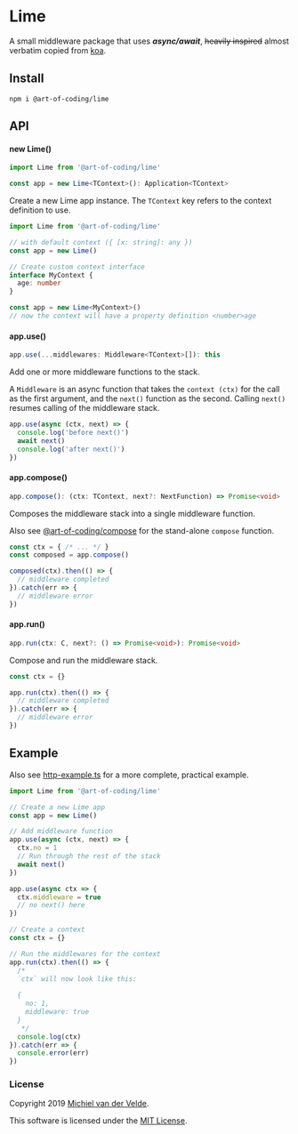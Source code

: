 # Lime

A small middleware package that uses ***async/await***, ~~heavily inspired~~ almost
verbatim copied from [koa](https://github.com/koajs/koa).

## Install

```
npm i @art-of-coding/lime
```

## API

#### new Lime()

```ts
import Lime from '@art-of-coding/lime'

const app = new Lime<TContext>(): Application<TContext>
```

Create a new Lime app instance. The `TContext` key refers to the context definition to use.

```ts
import Lime from '@art-of-coding/lime'

// with default context ({ [x: string]: any })
const app = new Lime()

// Create custom context interface
interface MyContext {
  age: number
}

const app = new Lime<MyContext>()
// now the context will have a property definition <number>age
```

#### app.use()

```ts
app.use(...middlewares: Middleware<TContext>[]): this
```

Add one or more middleware functions to the stack.

A `Middleware` is an async function that takes the `context (ctx)` for the
call as the first argument, and the `next()` function as the second. Calling `next()`
resumes calling of the middleware stack.

```ts
app.use(async (ctx, next) => {
  console.log('before next()')
  await next()
  console.log('after next()')
})
```

#### app.compose()

```ts
app.compose(): (ctx: TContext, next?: NextFunction) => Promise<void>
```

Composes the middleware stack into a single middleware function.

Also see [@art-of-coding/compose](https://github.com/Art-of-Coding/compose)
for the stand-alone `compose` function.

```ts
const ctx = { /* ... */ }
const composed = app.compose()

composed(ctx).then(() => {
  // middleware completed
}).catch(err => {
  // middleware error
})
```

#### app.run()

```ts
app.run(ctx: C, next?: () => Promise<void>): Promise<void>
```

Compose and run the middleware stack.

```ts
const ctx = {}

app.run(ctx).then(() => {
  // middleware completed
}).catch(err => {
  // middleware error
})
```

## Example

Also see [http-example.ts](src/examples/http-example.ts) for a more complete, practical
example.

```ts
import Lime from '@art-of-coding/lime'

// Create a new Lime app
const app = new Lime()

// Add middleware function
app.use(async (ctx, next) => {
  ctx.no = 1
  // Run through the rest of the stack
  await next()
})

app.use(async ctx => {
  ctx.middleware = true
  // no next() here
})

// Create a context
const ctx = {}

// Run the middlewares for the context
app.run(ctx).then(() => {
  /*
  `ctx` will now look like this:
  
  {
    no: 1,
    middleware: true
  }
   */
  console.log(ctx)
}).catch(err => {
  console.error(err)
})
```

### License

Copyright 2019 [Michiel van der Velde](http://www.michielvdvelde.nl).

This software is licensed under the [MIT License](LICENSE).
